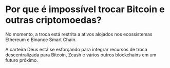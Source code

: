 # Por que é impossível trocar Bitcoin e outras criptomoedas?

No momento, a troca está restrita a ativos alojados nos ecossistemas Ethereum e Binance Smart Chain.

A carteira Deus está se esforçando para integrar recursos de troca descentralizada para Bitcoin, Zcash e vários outros blockchains em um futuro próximo.